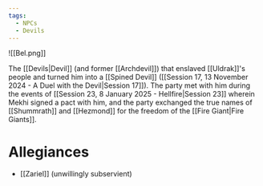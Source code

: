 ```yaml
---
tags:
  - NPCs
  - Devils
---
```

![[Bel.png]]

The [[Devils|Devil]] (and former [[Archdevil]]) that enslaved [[Uldrak]]'s people and turned him into a [[Spined Devil]] ([[Session 17, 13 November 2024 - A Duel with the Devil|Session 17]]). The party met with him during the events of [[Session 23, 8 January 2025 - Hellfire|Session 23]] wherein Mekhi signed a pact with him, and the party exchanged the true names of [[Shummrath]] and [[Hezmond]] for the freedom of the [[Fire Giant|Fire Giants]].
# Allegiances
- [[Zariel]] (unwillingly subservient)